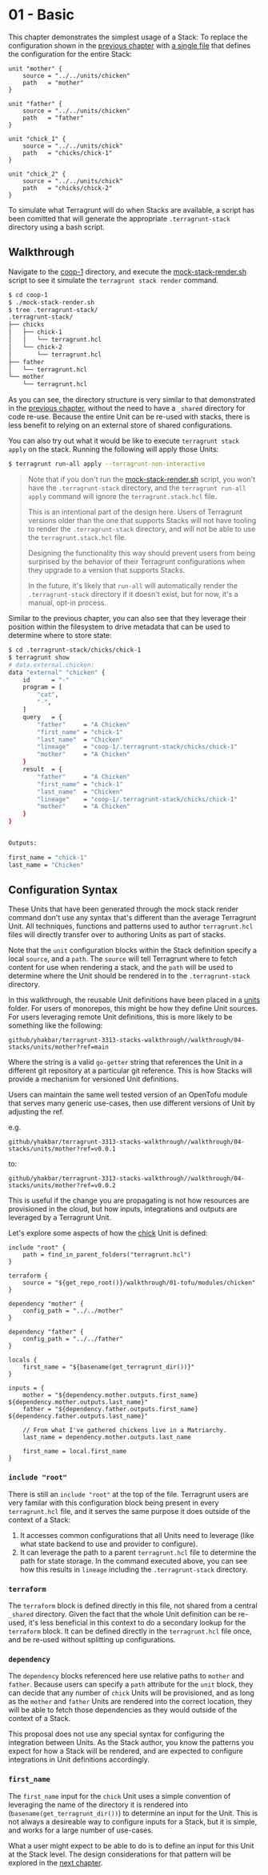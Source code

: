 # 01 - Basic

This chapter demonstrates the simplest usage of a Stack: To replace the configuration shown in the [previous chapter](../../03-includes-dependencies) with [a single file](./coop-1/terragrunt.stack.hcl) that defines the configuration for the entire Stack:

```hcl
unit "mother" {
	source = "../../units/chicken"
	path   = "mother"
}

unit "father" {
	source = "../../units/chicken"
	path   = "father"
}

unit "chick_1" {
	source = "../../units/chick"
	path   = "chicks/chick-1"
}

unit "chick_2" {
	source = "../../units/chick"
	path   = "chicks/chick-2"
}
```

To simulate what Terragrunt will do when Stacks are available, a script has been comitted that will generate the appropriate `.terragrunt-stack` directory using a bash script.

## Walkthrough

Navigate to the [coop-1](./coop-1) directory, and execute the [mock-stack-render.sh](./coop-1/mock-stack-render.sh) script to see it simulate the `terragrunt stack render` command.

```bash
$ cd coop-1
$ ./mock-stack-render.sh
$ tree .terragrunt-stack/
.terragrunt-stack/
├── chicks
│   ├── chick-1
│   │   └── terragrunt.hcl
│   └── chick-2
│       └── terragrunt.hcl
├── father
│   └── terragrunt.hcl
└── mother
    └── terragrunt.hcl
```

As you can see, the directory structure is very similar to that demonstrated in the [previous chapter](../../03-includes-dependencies), without the need to have a `_shared` directory for code re-use. Because the entire Unit can be re-used with stacks, there is less benefit to relying on an external store of shared configurations.

You can also try out what it would be like to execute `terragrunt stack apply` on the stack. Running the following will apply those Units:

```bash
$ terragrunt run-all apply --terragrunt-non-interactive
```

> Note that if you don't run the [mock-stack-render.sh](./coop-1/mock-stack-render.sh) script, you won't have the `.terragrunt-stack` directory, and the `terragrunt run-all apply` command will ignore the `terragrunt.stack.hcl` file.
>
> This is an intentional part of the design here. Users of Terragrunt versions older than the one that supports Stacks will not have tooling to render the `.terragrunt-stack` directory, and will not be able to use the `terragrunt.stack.hcl` file.
>
> Designing the functionality this way should prevent users from being surprised by the behavior of their Terragrunt configurations when they upgrade to a version that supports Stacks.
>
> In the future, it's likely that `run-all` will automatically render the `.terragrunt-stack` directory if it doesn't exist, but for now, it's a manual, opt-in process.

Similar to the previous chapter, you can also see that they leverage their position within the filesystem to drive metadata that can be used to determine where to store state:

```bash
$ cd .terragrunt-stack/chicks/chick-1
$ terragrunt show
# data.external.chicken:
data "external" "chicken" {
    id      = "-"
    program = [
        "cat",
        "-",
    ]
    query   = {
        "father"     = "A Chicken"
        "first_name" = "chick-1"
        "last_name"  = "Chicken"
        "lineage"    = "coop-1/.terragrunt-stack/chicks/chick-1"
        "mother"     = "A Chicken"
    }
    result  = {
        "father"     = "A Chicken"
        "first_name" = "chick-1"
        "last_name"  = "Chicken"
        "lineage"    = "coop-1/.terragrunt-stack/chicks/chick-1"
        "mother"     = "A Chicken"
    }
}


Outputs:

first_name = "chick-1"
last_name = "Chicken"
```

## Configuration Syntax

These Units that have been generated through the mock stack render command don't use any syntax that's different than the average Terragrunt Unit. All techniques, functions and patterns used to author `terragrunt.hcl` files will directly transfer over to authoring Units as part of stacks.

Note that the `unit` configuration blocks within the Stack definition specify a local `source`, and a `path`. The `source` will tell Terragrunt where to fetch content for use when rendering a stack, and the `path` will be used to determine where the Unit should be rendered in to the `.terragrunt-stack` directory.

In this walkthrough, the reusable Unit definitions have been placed in a [units](../units) folder. For users of monorepos, this might be how they define Unit sources. For users leveraging remote Unit definitions, this is more likely to be something like the following:

```
github/yhakbar/terragrunt-3313-stacks-walkthrough//walkthrough/04-stacks/units/mother?ref=main
```

Where the string is a valid `go-getter` string that references the Unit in a different git repository at a particular git reference. This is how Stacks will provide a mechanism for versioned Unit definitions.

Users can maintain the same well tested version of an OpenTofu module that serves many generic use-cases, then use different versions of Unit by adjusting the ref.

e.g. 

```
github/yhakbar/terragrunt-3313-stacks-walkthrough//walkthrough/04-stacks/units/mother?ref=v0.0.1
```

to:

```
github/yhakbar/terragrunt-3313-stacks-walkthrough//walkthrough/04-stacks/units/mother?ref=v0.0.2
```

This is useful if the change you are propagating is not how resources are provisioned in the cloud, but how inputs, integrations and outputs are leveraged by a Terragrunt Unit.

Let's explore some aspects of how the [chick](../units/chick/terragrunt.hcl) Unit is defined:

```hcl
include "root" {
	path = find_in_parent_folders("terragrunt.hcl")
}

terraform {
	source = "${get_repo_root()}/walkthrough/01-tofu/modules/chicken"
}

dependency "mother" {
	config_path = "../../mother"
}

dependency "father" {
	config_path = "../../father"
}

locals {
	first_name = "${basename(get_terragrunt_dir())}"
}

inputs = {
	mother = "${dependency.mother.outputs.first_name} ${dependency.mother.outputs.last_name}"
	father = "${dependency.father.outputs.first_name} ${dependency.father.outputs.last_name}"

	// From what I've gathered chickens live in a Matriarchy.
	last_name = dependency.mother.outputs.last_name

	first_name = local.first_name
}

```

### `include "root"`

There is still an `include "root"` at the top of the file. Terragrunt users are very familar with this configuration block being present in every `terragrunt.hcl` file, and it serves the same purpose it does outside of the context of a Stack:

1. It accesses common configurations that all Units need to leverage (like what state backend to use and provider to configure).
2. It can leverage the path to a parent `terragrunt.hcl` file to determine the path for state storage. In the command executed above, you can see how this results in `lineage` including the `.terragrunt-stack` directory.

### `terraform`

The `terraform` block is defined directly in this file, not shared from a central `_shared` directory. Given the fact that the whole Unit definition can be re-used, it's less beneficial in this context to do a secondary lookup for the `terraform` block. It can be defined directly in the `terragrunt.hcl` file once, and be re-used without splitting up configurations.

### `dependency`

The `dependency` blocks referenced here use relative paths to `mother` and `father`. Because users can specify a `path` attribute for the `unit` block, they can decide that any number of `chick` Units will be provisioned, and as long as the `mother` and `father` Units are rendered into the correct location, they will be able to fetch those dependencies as they would outside of the context of a Stack.

This proposal does not use any special syntax for configuring the integration between Units. As the Stack author, you know the patterns you expect for how a Stack will be rendered, and are expected to configure integrations in Unit definitions accordingly.

### `first_name`

The `first_name` input for the `chick` Unit uses a simple convention of leveraging the name of the directory it is rendered into (`basename(get_terragrunt_dir())`) to determine an input for the Unit. This is not always a desireable way to configure inputs for a Stack, but it is simple, and works for a large number of use-cases.

What a user might expect to be able to do is to define an input for this Unit at the Stack level. The design considerations for that pattern will be explored in the [next chapter](../02-dynamicity).

